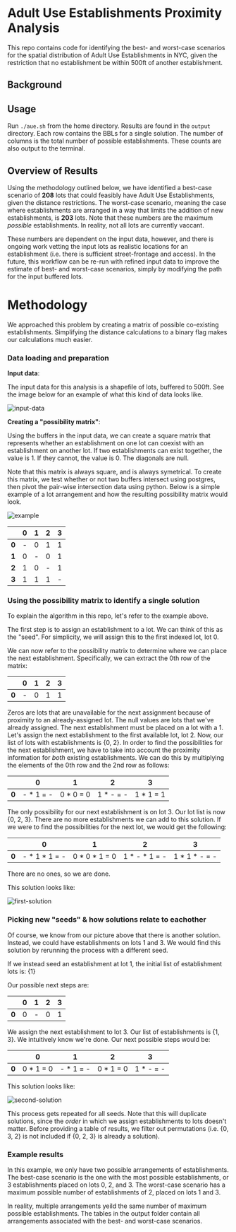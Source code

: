 # Adult Use Establishments Proximity Analysis

This repo contains code for identifying the best- and worst-case scenarios for the spatial distribution of Adult Use Establishments in NYC, given the restriction that no establishment be within 500ft of another establishment.

## Background

## Usage

Run `./aue.sh` from the home directory. Results are found in the `output` directory. Each row contains the BBLs for a single solution. The number of columns is the total number of possible establishments. These counts are also output to the terminal.

## Overview of Results

Using the methodology outlined below, we have identified a best-case scenario of **208** lots that could feasibly have Adult Use Establishments, given the distance restrictions. The worst-case scenario, meaning the case where establishments are arranged in a way that limits the addition of new establishments, is **203** lots. Note that these numbers are the maximum *possible* establishments. In reality, not all lots are currently vaccant.

These numbers are dependent on the input data, however, and there is ongoing work vetting the input lots as realistic locations for an establishment (i.e. there is sufficient street-frontage and access). In the future, this workflow can be re-run with refined input data to improve the estimate of best- and worst-case scenarios, simply by modifying the path for the input buffered lots.

# Methodology

We approached this problem by creating a matrix of possible co-existing establishments. Simplifying the distance calculations to a binary flag makes our calculations much easier. 

### Data loading and preparation

**Input data**:

The input data for this analysis is a shapefile of lots, buffered to 500ft. See the image below for an example of what this kind of data looks like.

![input-data](https://github.com/NYCPlanning/aue/blob/master/input-data.png "Buffered Lots")


**Creating a "possibility matrix"**: 

Using the buffers in the input data, we can create a square matrix that represents whether an establishment on one lot can coexist with an establishment on another lot. If two establishments can exist together, the value is 1. If they cannot, the value is 0. The diagonals are null.

Note that this matrix is always square, and is always symetrical. To create this matrix, we test whether or not two buffers intersect using postgres,
then pivot the pair-wise intersection data using python. Below is a simple example of a lot arrangement and how the resulting possibility matrix would look.

![example](https://github.com/NYCPlanning/aue/blob/master/example.png "Simple example")

| |**0**|**1**|**2**|**3**|
|---|---|---|---|---|
|**0**| - | 0 | 1 | 1 |
|**1**| 0 | - | 0 | 1 |
|**2**| 1 | 0 | - | 1 |
|**3**| 1 | 1 | 1 | - |

### Using the possibility matrix to identify a single solution

To explain the algorithm in this repo, let's refer to the example above.

The first step is to assign an establishment to a lot. We can think of this as the "seed".
For simplicity, we will assign this to the first indexed lot, lot 0.

We can now refer to the possibility matrix to determine where we can place the next establishment. Specifically,
we can extract the 0th row of the matrix:

| |**0**|**1**|**2**|**3**|
|---|---|---|---|---|
|**0**| - | 0 | 1 | 1 |

Zeros are lots that are unavailable for the next assignment because of proximity to an already-assigned lot. The null values are lots that we've already assigned. The next establishment must be placed on a lot with a 1. Let's assign the next establishment to the first available lot,
lot 2. Now, our list of lots with establishments is {0, 2}. In order to find the possibilities for the next establishment,
we have to take into account the proximity information for *both* existing establishments. We can do this by multiplying the elements
of the 0th row and the 2nd row as follows:

| |**0**|**1**|**2**|**3**|
|---|---|---|---|---|
|**0**| - * 1 = - | 0 * 0 = 0 | 1 * - = - | 1 * 1 = 1|

The only possibility for our next establishment is on lot 3. Our lot list is now {0, 2, 3}. There are no more establishments we can add to this solution.
If we were to find the possibilities for the next lot, we would get the following:

| |**0**|**1**|**2**|**3**|
|---|---|---|---|---|
|**0**| - * 1 * 1 = - | 0 * 0 * 1 = 0 | 1 * - * 1 = - | 1 * 1 * - = - |

There are no ones, so we are done.

This solution looks like:

![first-solution](https://github.com/NYCPlanning/aue/blob/master/first-solution.png "Best-case solution")

### Picking new "seeds" & how solutions relate to eachother

Of course, we know from our picture above that there is another solution. Instead, we could have establishments on lots 1 and 3. We would find this solution by rerunning the process with a different seed.

If we instead seed an establishment at lot 1, the initial list of establishment lots is: {1}

Our possible next steps are:

| |**0**|**1**|**2**|**3**|
|---|---|---|---|---|
|**0**| 0 | - | 0 | 1 |

We assign the next establishment to lot 3. Our list of establishments is {1, 3}. We intuitively know we're done.
Our next possible steps would be:

| |**0**|**1**|**2**|**3**|
|---|---|---|---|---|
|**0**| 0 * 1 = 0 | - * 1 = - | 0 * 1 = 0 | 1 * - = - |

This solution looks like:

![second-solution](https://github.com/NYCPlanning/aue/blob/master/second-solution.png "Worst-case solution")

This process gets repeated for all seeds. Note that this will duplicate solutions, since the *order* in which we assign establishments to lots 
doesn't matter. Before providing a table of results, we filter out permutations (i.e. {0, 3, 2} is not included if {0, 2, 3} is already a solution).

### Example results

In this example, we only have two possible arrangements of establishments. The best-case scenario is the one with the most possible establishments, or 3 establishments placed on lots 0, 2, and 3. The worst-case scenario has a maximum possible number of establishments of 2, placed on lots 1 and 3.

In reality, multiple arrangements yeild the same number of maximum possible establishments. The tables in the output folder contain all arrangements associated with the best- and worst-case scenarios.